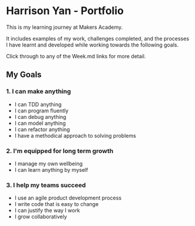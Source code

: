 # Harrison Yan - Portfolio

This is my learning journey at Makers Academy.

It includes examples of my work, challenges completed, and the processes I have learnt and developed while working towards the following goals.

Click through to any of the Week.md links for more detail.

## My Goals

### 1. I can make anything

* I can TDD anything
* I can program fluently
* I can debug anything
* I can model anything
* I can refactor anything
* I have a methodical approach to solving problems

### 2. I'm equipped for long term growth

* I manage my own wellbeing
* I can learn anything by myself

### 3. I help my teams succeed

* I use an agile product development process
* I write code that is easy to change
* I can justify the way I work
* I grow collaboratively
